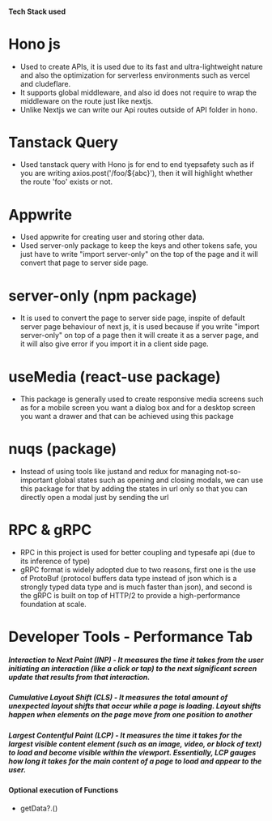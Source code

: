 #### Tech Stack used

# Hono js

-   Used to create APIs, it is used due to its fast and ultra-lightweight nature and also the optimization for serverless environments such as vercel and cludeflare.
-   It supports global middleware, and also id does not require to wrap the middleware on the route just like nextjs.
-   Unlike Nextjs we can write our Api routes outside of API folder in hono.

# Tanstack Query

-   Used tanstack query with Hono js for end to end tyepsafety such as if you are writing axios.post('/foo/${abc}'), then it will highlight whether the route 'foo' exists or not.

# Appwrite

-   Used appwrite for creating user and storing other data.
-   Used server-only package to keep the keys and other tokens safe, you just have to write "import server-only" on the top of the page and it will convert that page to server side page.

# server-only (npm package)

-   It is used to convert the page to server side page, inspite of default server page behaviour of next js, it is used because if you write "import server-only" on top of a page then it will create it as a server page, and it will also give error if you import it in a client side page.

# useMedia (react-use package)

-   This package is generally used to create responsive media screens such as for a mobile screen you want a dialog box and for a desktop screen you want a drawer and that can be achieved using this package

# nuqs (package)

-   Instead of using tools like justand and redux for managing not-so-important global states such as opening and closing modals, we can use this package for that by adding the states in url only so that you can directly open a modal just by sending the url

# RPC & gRPC

-   RPC in this project is used for better coupling and typesafe api (due to its inference of type)
-   gRPC format is widely adopted due to two reasons, first one is the use of ProtoBuf (protocol buffers data type instead of json which is a strongly typed data type and is much faster than json), and second is the gRPC is built on top of HTTP/2 to provide a high-performance foundation at scale.

# Developer Tools - Performance Tab

##### Interaction to Next Paint (INP) - It measures the time it takes from the user initiating an interaction (like a click or tap) to the next significant screen update that results from that interaction.

##### Cumulative Layout Shift (CLS) - It measures the total amount of unexpected layout shifts that occur while a page is loading. Layout shifts happen when elements on the page move from one position to another

##### Largest Contentful Paint (LCP) - It measures the time it takes for the largest visible content element (such as an image, video, or block of text) to load and become visible within the viewport. Essentially, LCP gauges how long it takes for the main content of a page to load and appear to the user.

#### Optional execution of Functions
- getData?.()